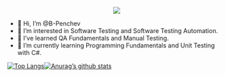 <p align="center">
  <a href="https://skillicons.dev">
    <img src="https://skillicons.dev/icons?i=git,java,selenium,cs,docker,linux" />
  </a>
</p>

- 👋 Hi, I’m @B-Penchev
- 👀 I’m interested in Software Testing and Software Testing Automation.
- 🌱 I’ve learned QA Fundamentals and Manual Testing.
- 🌱 I’m currently learning Programming Fundamentals and Unit Testing with C#.

[![Top Langs](https://github-readme-stats.vercel.app/api/top-langs/?username=yushi1007&layout=compact)](https://github.com/yushi1007)[![Anurag’s github stats](https://github-readme-stats.vercel.app/api?username=yushi1007)](https://github.com/yushi1007)
<!---
B-Penchev/B-Penchev is a ✨ special ✨ repository because its `README.md` (this file) appears on your GitHub profile.
You can click the Preview link to take a look at your changes.
--->


